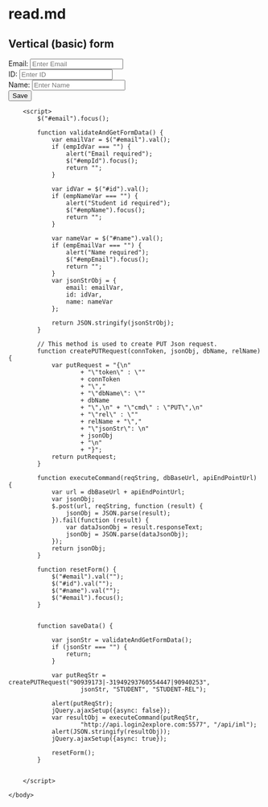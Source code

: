 # read.md
<!DOCTYPE html> 
<!-- 
To change this license header, choose License Headers in Project Properties. 
To change this template file, choose Tools | Templates 
and open the template in the editor. 
--> 
<html lang="en"> 
    <head> 
        <title>Bootstrap Example</title> 
        <meta charset="utf-8"> 
        <meta name="viewport" content="width=device-width, initial-scale=1"> 
        <link rel="stylesheet" 
              href="https://maxcdn.bootstrapcdn.com/bootstrap/3.4.1/css/bootstrap.min.css"> 
        <script 
        src="https://ajax.googleapis.com/ajax/libs/jquery/3.5.1/jquery.min.js"></script> 
        <script 
        src="https://maxcdn.bootstrapcdn.com/bootstrap/3.4.1/js/bootstrap.min.js"></script> 
    </head> 
    <body> 
        <div class="container"> 
            <h2>Vertical (basic) form</h2> 
            <form id="empForm" method="post"> 
                <div class="form-group"> 
                    <span><label for="empId">Email:</label> <label id="email"> 
                        </label></span> 
                    <input type="text" class="form-control" name="empId" id="email" 
                           placeholder="Enter Email" required> 
                </div> 
                <div class="form-group"> 
                    <label for="empName">ID:</label>  	<input type="text" class="form-control" id="id" 
                                                                         placeholder="Enter ID" name="id"> 
                </div> 
                <div class="form-group"> 
                    <label for="empEmail">Name:</label> 
                    <input type="email" class="form-control" id="name" 
                           placeholder="Enter Name" name="name"> 
                </div> 
                <input type="button" class="btn btn-primary" id="empSave" value="Save" onclick="saveData();"> 
            </form> 
        </div> 

        <script>
            $("#email").focus();

            function validateAndGetFormData() {
                var emailVar = $("#email").val();
                if (empIdVar === "") {
                    alert("Email required");
                    $("#empId").focus();
                    return "";
                }

                var idVar = $("#id").val();
                if (empNameVar === "") {
                    alert("Student id required");
                    $("#empName").focus();
                    return "";
                }

                var nameVar = $("#name").val();
                if (empEmailVar === "") {
                    alert("Name required");
                    $("#empEmail").focus();
                    return "";
                }
                var jsonStrObj = {
                    email: emailVar,
                    id: idVar,
                    name: nameVar
                };

                return JSON.stringify(jsonStrObj);
            }

            // This method is used to create PUT Json request. 
            function createPUTRequest(connToken, jsonObj, dbName, relName) {
                var putRequest = "{\n"
                        + "\"token\" : \""
                        + connToken
                        + "\","
                        + "\"dbName\": \""
                        + dbName
                        + "\",\n" + "\"cmd\" : \"PUT\",\n"
                        + "\"rel\" : \""
                        + relName + "\","
                        + "\"jsonStr\": \n"
                        + jsonObj
                        + "\n"
                        + "}";
                return putRequest;
            }

            function executeCommand(reqString, dbBaseUrl, apiEndPointUrl) {
                var url = dbBaseUrl + apiEndPointUrl;
                var jsonObj;
                $.post(url, reqString, function (result) {
                    jsonObj = JSON.parse(result);
                }).fail(function (result) {
                    var dataJsonObj = result.responseText;
                    jsonObj = JSON.parse(dataJsonObj);
                });
                return jsonObj;
            }

            function resetForm() {
                $("#email").val("");
                $("#id").val("");
                $("#name").val("");
                $("#email").focus();
            }


            function saveData() {

                var jsonStr = validateAndGetFormData();
                if (jsonStr === "") {
                    return;
                }

                var putReqStr = createPUTRequest("90939173|-31949293760554447|90940253",
                        jsonStr, "STUDENT", "STUDENT-REL");

                alert(putReqStr);
                jQuery.ajaxSetup({async: false});
                var resultObj = executeCommand(putReqStr,
                        "http://api.login2explore.com:5577", "/api/iml");
                alert(JSON.stringify(resultObj));
                jQuery.ajaxSetup({async: true});

                resetForm();
            }


        </script> 

    </body> 
</html> 
